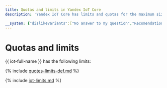 ```yaml
---
title: Quotas and limits in Yandex IoT Core
description: 'Yandex IoT Core has limits and quotas for the maximum size of one message, the frequency of sending a message for one device, the maximum length of a subtopic name, and the maximum number of aliases per device. You will learn more about the limitations of the service in this article. '

__system: {"dislikeVariants":["No answer to my question","Recomendations didn't help","The content doesn't match title","Other"]}
---
```



# Quotas and limits

{{ iot-full-name }} has the following limits:

{% include [quotes-limits-def.md](../../_includes/quotes-limits-def.md) %}

{% include [iot-limits.md](../../_includes/iot-limits.md) %}

